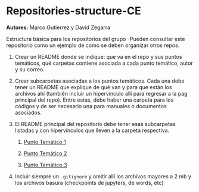 # Repositories-structure-CE

**Autores:** Marco Gutierrez y David Zegarra

Estructura básica para los repositorios del grupo
-Pueden consultar este repositorio como un ejemplo
de como se deben organizar otros repos. 

1. Crear un README donde se indique: que va en el repo y  sus puntos temáticos, qué carpetas contiene asociada a cada punto temático, autor y su correo.

1. Crear subcarpetas asociadas a los puntos temáticos. Cada una debe tener un README que explique de qué van y para que están los archivos ahí (también incluir un hipervínculo allí para regresar a la pag principal del repo). Entre estas, debe haber una carpeta para los códigos y de ser necesario una para manuales o documentos asociados.

1. El README principal del repositorio debe tener esas subcarpetas listadas y con hipervínculos que lleven a la carpeta respectiva. 

    1. [Punto Temático 1](https://github.com/Computational-Economics-Peru/repositories-structure-CE/tree/master/Punto_tematico_1)

    1. [Punto Temático 2](https://github.com/Computational-Economics-Peru/repositories-structure-CE/tree/master/Punto_tematico%202)

    1. [Punto Temático 3](https://github.com/Computational-Economics-Peru/repositories-structure-CE/tree/master/Punto_tematico_3)

1. Incluir siempre un `.gitignore` y omitir allí los archivos mayores a 2 mb y los archivos basura (checkpoints de jupyters, de words, etc)

